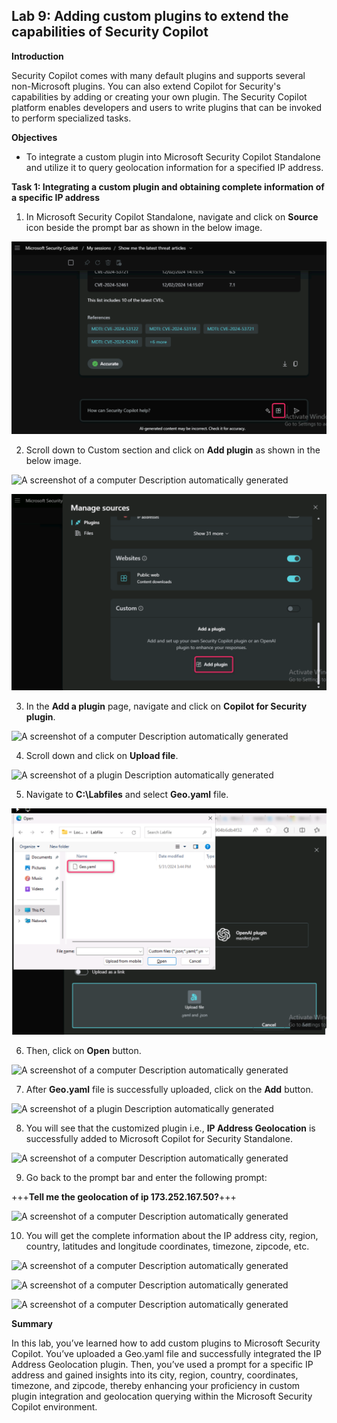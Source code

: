 ## **Lab 9: Adding custom plugins to extend the capabilities of Security Copilot**

**Introduction**

Security Copilot comes with many default plugins and supports
several non-Microsoft plugins. You can also extend Copilot for
Security's capabilities by adding or creating your own plugin. The
Security Copilot platform enables developers and users to write
plugins that can be invoked to perform specialized tasks.

**Objectives**

- To integrate a custom plugin into Microsoft Security Copilot
  Standalone and utilize it to query geolocation information for a
  specified IP address.

**Task 1: Integrating a custom plugin and obtaining complete information
of a specific IP address**

1.  In Microsoft Security Copilot Standalone, navigate and click on
    **Source** icon beside the prompt bar as shown in the below image.

 ![](./media/sr2.png)

2.  Scroll down to Custom section and click on **Add plugin** as shown
    in the below image.

 ![A screenshot of a computer Description automatically
 generated](./media/sr3.png)

 ![](./media/sr4.png)

3.  In the **Add a plugin** page, navigate and click on **Copilot for
    Security plugin**.

![A screenshot of a computer Description automatically
generated](./media/sr5.png)

4.  Scroll down and click on **Upload file**.

![A screenshot of a plugin Description automatically
generated](./media/sr6.png)

5.  Navigate to **C:\Labfiles** and select **Geo.yaml** file.

![](./media/image6.png)

6.  Then, click on **Open** button.

![A screenshot of a computer Description automatically
generated](./media/image7.png)

7.  After **Geo.yaml** file is successfully uploaded, click on the
    **Add** button.

![A screenshot of a plugin Description automatically
generated](./media/sr7.png)

8.  You will see that the customized plugin i.e., **IP Address
    Geolocation** is successfully added to Microsoft Copilot for
    Security Standalone.

![A screenshot of a computer Description automatically
generated](./media/sr8.png)

9.  Go back to the prompt bar and enter the following prompt:

+++**Tell me the geolocation of ip 173.252.167.50?**+++

![A screenshot of a computer Description automatically
generated](./media/sr9.png)

10. You will get the complete information about the IP address city,
    region, country, latitudes and longitude coordinates, timezone,
    zipcode, etc.

![A screenshot of a computer Description automatically
generated](./media/sr10.png)

![A screenshot of a computer Description automatically
generated](./media/sr15.png)

![A screenshot of a computer Description automatically
generated](./media/sr16.png)

**Summary**

In this lab, you’ve learned how to add custom plugins to Microsoft
Security Copilot. You’ve uploaded a Geo.yaml file and successfully
integrated the IP Address Geolocation plugin. Then, you’ve used a prompt
for a specific IP address and gained insights into its city, region,
country, coordinates, timezone, and zipcode, thereby enhancing your
proficiency in custom plugin integration and geolocation querying within
the Microsoft Security Copilot environment.
